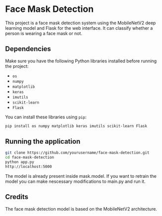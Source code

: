 # Face Mask Detection 

This project is a face mask detection system using the MobileNetV2 deep learning model and Flask for the web interface. It can classify whether a person is wearing a face mask or not.

## Dependencies

Make sure you have the following Python libraries installed before running the project:

- `os`
- `numpy`
- `matplotlib`
- `keras`
- `imutils`
- `scikit-learn`
- `Flask`

You can install these libraries using `pip`:

```bash
pip install os numpy matplotlib keras imutils scikit-learn Flask
````
## Running the application
````bash
git clone https://github.com/yourusername/face-mask-detection.git
cd face-mask-detection
python app.py
http://localhost:5000
````

The model is already present inside mask.model. If you want to retrain the model you can make nescessary modifications to main.py and run it.

## Credits
The face mask detection model is based on the MobileNetV2 architecture.
